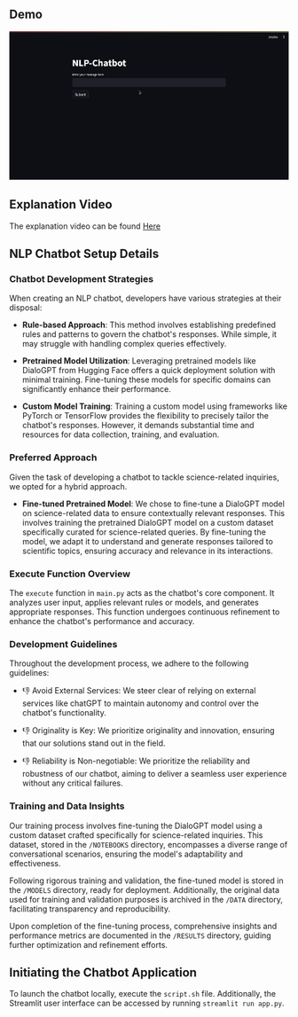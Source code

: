 ## Demo
<img src="demo.gif" width="800">

## Explanation Video
The explanation video can be found [Here](videolink)

## NLP Chatbot Setup Details

### Chatbot Development Strategies

When creating an NLP chatbot, developers have various strategies at their disposal:

- **Rule-based Approach**: This method involves establishing predefined rules and patterns to govern the chatbot's responses. While simple, it may struggle with handling complex queries effectively.

- **Pretrained Model Utilization**: Leveraging pretrained models like DialoGPT from Hugging Face offers a quick deployment solution with minimal training. Fine-tuning these models for specific domains can significantly enhance their performance.

- **Custom Model Training**: Training a custom model using frameworks like PyTorch or TensorFlow provides the flexibility to precisely tailor the chatbot's responses. However, it demands substantial time and resources for data collection, training, and evaluation.

### Preferred Approach

Given the task of developing a chatbot to tackle science-related inquiries, we opted for a hybrid approach.

- **Fine-tuned Pretrained Model**: We chose to fine-tune a DialoGPT model on science-related data to ensure contextually relevant responses. This involves training the pretrained DialoGPT model on a custom dataset specifically curated for science-related queries. By fine-tuning the model, we adapt it to understand and generate responses tailored to scientific topics, ensuring accuracy and relevance in its interactions.

### Execute Function Overview

The `execute` function in `main.py` acts as the chatbot's core component. It analyzes user input, applies relevant rules or models, and generates appropriate responses. This function undergoes continuous refinement to enhance the chatbot's performance and accuracy.

### Development Guidelines

Throughout the development process, we adhere to the following guidelines:

- 👎 Avoid External Services: We steer clear of relying on external services like chatGPT to maintain autonomy and control over the chatbot's functionality.

- 👎 Originality is Key: We prioritize originality and innovation, ensuring that our solutions stand out in the field.

- 👎 Reliability is Non-negotiable: We prioritize the reliability and robustness of our chatbot, aiming to deliver a seamless user experience without any critical failures.

### Training and Data Insights

Our training process involves fine-tuning the DialoGPT model using a custom dataset crafted specifically for science-related inquiries. This dataset, stored in the `/NOTEBOOKS` directory, encompasses a diverse range of conversational scenarios, ensuring the model's adaptability and effectiveness.

Following rigorous training and validation, the fine-tuned model is stored in the `/MODELS` directory, ready for deployment. Additionally, the original data used for training and validation purposes is archived in the `/DATA` directory, facilitating transparency and reproducibility.

Upon completion of the fine-tuning process, comprehensive insights and performance metrics are documented in the `/RESULTS` directory, guiding further optimization and refinement efforts.

## Initiating the Chatbot Application

To launch the chatbot locally, execute the `script.sh` file. Additionally, the Streamlit user interface can be accessed by running `streamlit run app.py`.
